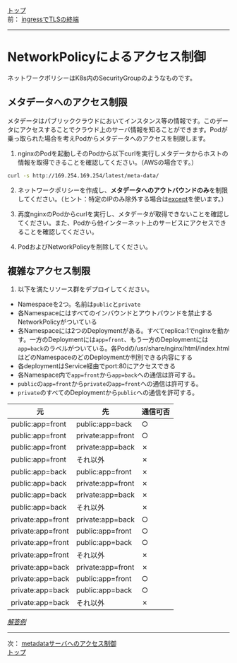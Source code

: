 [トップ](../README.md)  
前： [ingressでTLSの終端](ingress-tls.md)  

---

# NetworkPolicyによるアクセス制御

ネットワークポリシーはK8s内のSecurityGroupのようなものです。

## メタデータへのアクセス制限

メタデータはパブリッククラウドにおいてインスタンス等の情報です。このデータにアクセスすることでクラウド上のサーバ情報を知ることができます。Podが乗っ取られた場合を考えPodからメタデータへのアクセスを制限します。

1. nginxのPodを起動しそのPodから以下curlを実行しメタデータからホストの情報を取得できることを確認してください。（AWSの場合です。）

``` sh
curl -s http://169.254.169.254/latest/meta-data/
```

2. ネットワークポリシーを作成し、**メタデータへのアウトバウンドのみ**を制限してください。（ヒント：特定のIPのみ除外する場合は[except](https://kubernetes.io/docs/reference/kubernetes-api/policy-resources/network-policy-v1/)を使います。）

3. 再度nginxのPodからcurlを実行し、メタデータが取得できないことを確認してください。また、Podから他インターネット上のサービスにアクセスできることを確認してください。

4. PodおよびNetworkPolicyを削除してください。

## 複雑なアクセス制限

1. 以下を満たリソース群をデプロイしてください。

- Namespaceを2つ。名前は`public`と`private`
- 各Namespaceにはすべてのインバウンドとアウトバウンドを禁止するNetworkPolicyがついている
- 各Namespaceには2つのDeploymentがある。すべてreplica:1でnginxを動かす。一方のDeploymentには`app=front`、もう一方のDeploymentには`app=back`のラベルがついている。各Podの/usr/share/nginx/html/index.htmlはどのNamespaceのどのDeploymentか判別できる内容にする
- 各deploymentはService経由でport:80にアクセスできる
- 各Namespace内で`app=front`から`app=back`への通信は許可する。
- `public`の`app=front`から`private`の`app=front`への通信は許可する。
- `private`のすべてのDeploymentから`public`への通信を許可する。

|元|先|通信可否|
|-|-|-|
|public:app=front|public:app=back|○|
|public:app=front|private:app=front|○|
|public:app=front|private:app=back|✗|
|public:app=front|それ以外|✗|
|public:app=back|public:app=front|✗|
|public:app=back|private:app=front|✗|
|public:app=back|private:app=back|✗|
|public:app=back|それ以外|✗|
|private:app=front|private:app=back|○|
|private:app=front|public:app=front|○|
|private:app=front|public:app=back|○|
|private:app=front|それ以外|✗|
|private:app=back|private:app=front|✗|
|private:app=back|public:app=front|○|
|private:app=back|public:app=back|○|
|private:app=back|それ以外|✗|

[*解答例*](../ans/networkpolicy.md)  

---

次： [metadataサーバへのアクセス制御](metadata-server.md)  
[トップ](../README.md)  
